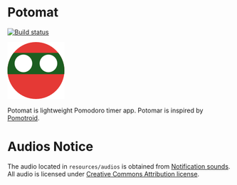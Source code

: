 # Potomat
[![Build status](https://ci.appveyor.com/api/projects/status/xq94ep60avl228ik?svg=true)](https://ci.appveyor.com/project/levirs565/potomat)

![Potomat Icon](/arts/icon_128.png)

Potomat is lightweight Pomodoro timer app. Potomar is inspired by [Pomotroid](http://github.com/Splode/pomotroid/).

# Audios Notice
The audio located in `resources/audios` is obtained from [Notification sounds](https://notificationsounds.com). All audio is licensed under [Creative Commons Attribution license](http://creativecommons.org/licenses/by/4.0/legalcode).
